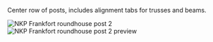 Center row of posts, includes alignment tabs for trusses and beams.

![NKP Frankfort roundhouse post 2](https://github.com/user-attachments/assets/e91ae906-7045-4daa-97bf-124e4a36574f)
![NKP Frankfort roundhouse post 2 preview](https://github.com/user-attachments/assets/bc790f85-8886-4b33-856e-5947d84bf239)
